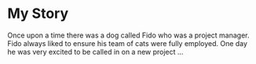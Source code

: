 # My Story

Once upon a time there was a dog called Fido who was a project manager.  Fido always liked to ensure his team of cats were fully employed.  One day he was very excited to be called in on a new project ...
